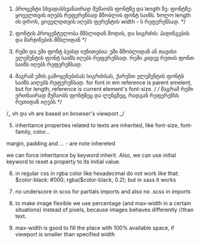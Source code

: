 1.  პროცენტი სხვადასხვანაირად მუშაობს
    ფონტზე და length ზე:
    ფონტზე: ყოველთვის იღებს რეფერენსად მშობლის ფონტ საიზს.
    ხოლო length ის დროს, ყოველდთვის იღებს ფერენტის
    width - ს რეფერენსად. \*/

2.  ფონტის პროცენტულობა მშბლიდან მოდის, და სიგრძის:
    პადინგების და მარჯინების მშბლიდან \*/

3.  რემი და ემი ფონტ ბეისდ იუნითებია:
    ემი მშობლიდან ან თავისი ელემენტის ფონტ საიზს იღებს
    რეფერენსად. რემი კიდევ რუთის ფონთ საიზს იღებს
    რეფერენსად.

4.  მაგრამ ემის გამოყენებისას სიგრძისას, ქარენთ ელემენტის
    ფონტს საიზს აიღებს რეფერენსად.
    for font in em reference is parent emelent, but
    for length, reference is current element's font-size. _/
    /_ მაგრამ რემი ერთნაირად მუშაობს ფონტზეც და ლენგზეც,
    რადგან რეფერენსს რუთიდან იღებს \*/

/_
vh და vh are based on browser's viewport
_/

5. inheritance
   properties related to texts are inherited, like
   font-size, font-family, color...

margin, padding and ... - are note inhereted

we can force inheritance by keyword inherit.
Also, we can use initial keyword to
reset a property to its initial value.

6.  in regular css in rgba color like hexadecimal do not work like that:
    $color-black: #000;
    rgba($color-black, 0.2);
    but in sass it works

7.  no underscore in scss for partials imports and also no .scss in imports
8.  to make image flexible we use percentage
    (and max-width in a certain situations) instead of
    pixels, because images behaves differently //than text.

9.  max-width is good to fill the place with 100% available space, if viewport is smaller than specified width
